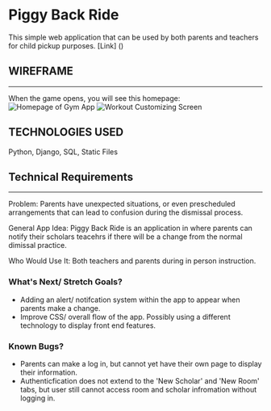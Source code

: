 # Piggy Back Ride
This simple web application that can be used by both parents and teachers for child pickup purposes. 
[Link] ()
## WIREFRAME
---
When the game opens, you will see this homepage:
![Homepage of Gym App](https://i.imgur.com/GyckZqL.png)
![Workout Customizing Screen](https://i.imgur.com/k6w8IKN.png)

## TECHNOLOGIES USED
Python, Django, SQL, Static Files 


## Technical Requirements
---------------
Problem: Parents have unexpected situations, or even prescheduled arrangements that can lead to confusion during the dismissal process. 

General App Idea: Piggy Back Ride is an application in where parents can notify their scholars teacehrs if there will be a change from the normal dimissal practice. 

Who Would Use It: Both teachers and parents during in person instruction. 
### What's Next/ Stretch Goals?
- Adding an alert/ notifcation system within the app to appear when parents make a change. 
- Improve CSS/ overall flow of the app. Possibly using a different technology to display front end features. 


### Known Bugs?
- Parents can make a log in, but cannot  yet have their own page to display their information. 
- Authenticfication does not extend to the 'New Scholar' and 'New Room' tabs, but user still cannot access room and scholar infromation without logging in. 